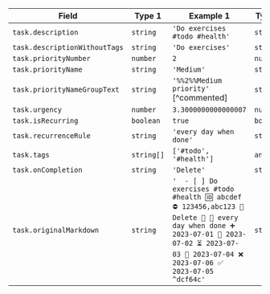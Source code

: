 <!-- placeholder to force blank line before included text -->

| Field | Type 1 | Example 1 | Type 2 | Example 2 |
| ----- | ----- | ----- | ----- | ----- |
| `task.description` | `string` | `'Do exercises #todo #health'` | `string` | `'minimal task'` |
| `task.descriptionWithoutTags` | `string` | `'Do exercises'` | `string` | `'minimal task'` |
| `task.priorityNumber` | `number` | `2` | `number` | `3` |
| `task.priorityName` | `string` | `'Medium'` | `string` | `'Normal'` |
| `task.priorityNameGroupText` | `string` | `'%%2%%Medium priority'` [^commented] | `string` | `'%%3%%Normal priority'` [^commented] |
| `task.urgency` | `number` | `3.3000000000000007` | `number` | `1.9500000000000002` |
| `task.isRecurring` | `boolean` | `true` | `boolean` | `false` |
| `task.recurrenceRule` | `string` | `'every day when done'` | `string` | `''` |
| `task.tags` | `string[]` | `['#todo', '#health']` | `any[]` | `[]` |
| `task.onCompletion` | `string` | `'Delete'` | `string` | `''` |
| `task.originalMarkdown` | `string` | `'  - [ ] Do exercises #todo #health 🆔 abcdef ⛔️ 123456,abc123 🏁 Delete 🔼 🔁 every day when done ➕ 2023-07-01 🛫 2023-07-02 ⏳ 2023-07-03 📅 2023-07-04 ❌ 2023-07-06 ✅ 2023-07-05 ^dcf64c'` | `string` | `'- [/] minimal task'` |


<!-- placeholder to force blank line after included text -->

